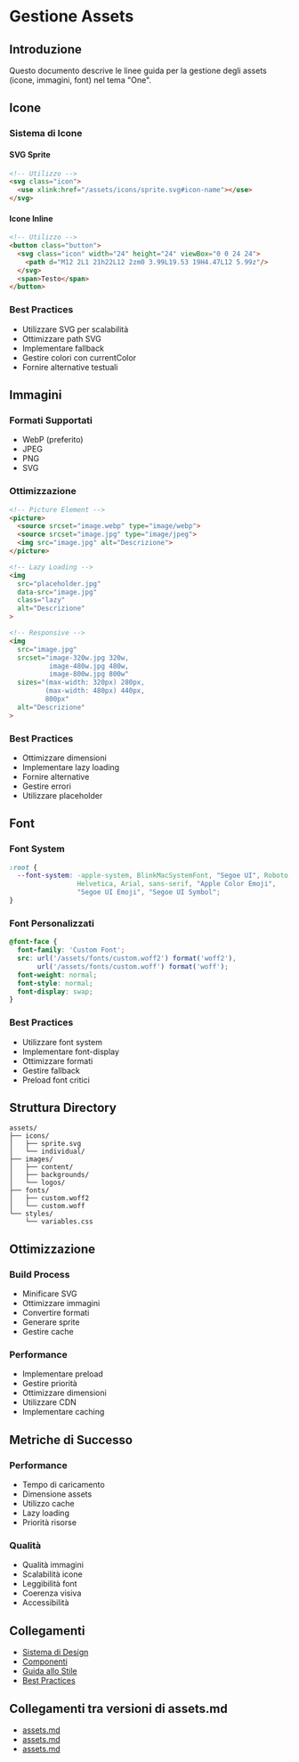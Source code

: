 # Gestione Assets

## Introduzione

Questo documento descrive le linee guida per la gestione degli assets (icone, immagini, font) nel tema "One".

## Icone

### Sistema di Icone

#### SVG Sprite
```html
<!-- Utilizzo -->
<svg class="icon">
  <use xlink:href="/assets/icons/sprite.svg#icon-name"></use>
</svg>
```

#### Icone Inline
```html
<!-- Utilizzo -->
<button class="button">
  <svg class="icon" width="24" height="24" viewBox="0 0 24 24">
    <path d="M12 2L1 21h22L12 2zm0 3.99L19.53 19H4.47L12 5.99z"/>
  </svg>
  <span>Testo</span>
</button>
```

### Best Practices
- Utilizzare SVG per scalabilità
- Ottimizzare path SVG
- Implementare fallback
- Gestire colori con currentColor
- Fornire alternative testuali

## Immagini

### Formati Supportati
- WebP (preferito)
- JPEG
- PNG
- SVG

### Ottimizzazione
```html
<!-- Picture Element -->
<picture>
  <source srcset="image.webp" type="image/webp">
  <source srcset="image.jpg" type="image/jpeg">
  <img src="image.jpg" alt="Descrizione">
</picture>

<!-- Lazy Loading -->
<img 
  src="placeholder.jpg"
  data-src="image.jpg"
  class="lazy"
  alt="Descrizione"
>

<!-- Responsive -->
<img 
  src="image.jpg"
  srcset="image-320w.jpg 320w,
          image-480w.jpg 480w,
          image-800w.jpg 800w"
  sizes="(max-width: 320px) 280px,
         (max-width: 480px) 440px,
         800px"
  alt="Descrizione"
>
```

### Best Practices
- Ottimizzare dimensioni
- Implementare lazy loading
- Fornire alternative
- Gestire errori
- Utilizzare placeholder

## Font

### Font System
```css
:root {
  --font-system: -apple-system, BlinkMacSystemFont, "Segoe UI", Roboto, 
                 Helvetica, Arial, sans-serif, "Apple Color Emoji", 
                 "Segoe UI Emoji", "Segoe UI Symbol";
}
```

### Font Personalizzati
```css
@font-face {
  font-family: 'Custom Font';
  src: url('/assets/fonts/custom.woff2') format('woff2'),
       url('/assets/fonts/custom.woff') format('woff');
  font-weight: normal;
  font-style: normal;
  font-display: swap;
}
```

### Best Practices
- Utilizzare font system
- Implementare font-display
- Ottimizzare formati
- Gestire fallback
- Preload font critici

## Struttura Directory

```
assets/
├── icons/
│   ├── sprite.svg
│   └── individual/
├── images/
│   ├── content/
│   ├── backgrounds/
│   └── logos/
├── fonts/
│   ├── custom.woff2
│   └── custom.woff
└── styles/
    └── variables.css
```

## Ottimizzazione

### Build Process
- Minificare SVG
- Ottimizzare immagini
- Convertire formati
- Generare sprite
- Gestire cache

### Performance
- Implementare preload
- Gestire priorità
- Ottimizzare dimensioni
- Utilizzare CDN
- Implementare caching

## Metriche di Successo

### Performance
- Tempo di caricamento
- Dimensione assets
- Utilizzo cache
- Lazy loading
- Priorità risorse

### Qualità
- Qualità immagini
- Scalabilità icone
- Leggibilità font
- Coerenza visiva
- Accessibilità

## Collegamenti

- [Sistema di Design](../design_system.md)
- [Componenti](../components.md)
- [Guida allo Stile](../style_guide.md)
- [Best Practices](../best_practices.md) 

## Collegamenti tra versioni di assets.md
* [assets.md](laravel/Modules/Xot/docs/assets.md)
* [assets.md](laravel/Modules/Cms/docs/themes/assets.md)
* [assets.md](laravel/Themes/One/docs/assets.md)

